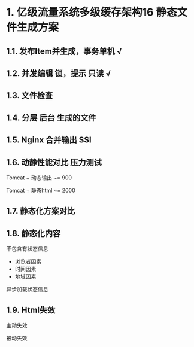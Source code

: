 # 1. 亿级流量系统多级缓存架构16 静态文件生成方案

## 1.1. 发布Item并生成，事务单机  √

## 1.2. 并发编辑 锁，提示 只读 √

## 1.3. 文件检查

## 1.4. 分层 后台 生成的文件

## 1.5. Nginx 合并输出 SSI

## 1.6. 动静性能对比 压力测试

Tomcat + 动态输出 ~= 900

Tomcat + 静态html ~= 2000









## 1.7. 静态化方案对比

## 1.8. 静态化内容

不包含有状态信息

- 浏览者因素
- 时间因素
- 地域因素

异步加载状态信息

## 1.9. Html失效

主动失效

被动失效